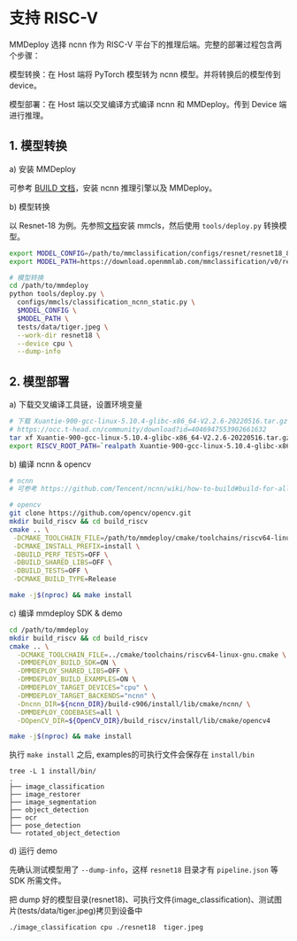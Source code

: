 # 支持 RISC-V

MMDeploy 选择 ncnn 作为 RISC-V 平台下的推理后端。完整的部署过程包含两个步骤：

模型转换：在 Host 端将 PyTorch 模型转为 ncnn 模型。并将转换后的模型传到 device。

模型部署：在 Host 端以交叉编译方式编译 ncnn 和 MMDeploy。传到 Device 端进行推理。

## 1. 模型转换

a) 安装 MMDeploy

可参考 [BUILD 文档](./linux-x86_64.md)，安装 ncnn 推理引擎以及 MMDeploy。

b) 模型转换

以 Resnet-18 为例。先参照[文档](https://github.com/open-mmlab/mmclassification)安装 mmcls，然后使用 `tools/deploy.py` 转换模型。

```bash
export MODEL_CONFIG=/path/to/mmclassification/configs/resnet/resnet18_8xb32_in1k.py
export MODEL_PATH=https://download.openmmlab.com/mmclassification/v0/resnet/resnet18_8xb32_in1k_20210831-fbbb1da6.pth

# 模型转换
cd /path/to/mmdeploy
python tools/deploy.py \
  configs/mmcls/classification_ncnn_static.py \
  $MODEL_CONFIG \
  $MODEL_PATH \
  tests/data/tiger.jpeg \
  --work-dir resnet18 \
  --device cpu \
  --dump-info
```

## 2. 模型部署

a) 下载交叉编译工具链，设置环境变量

```bash
# 下载 Xuantie-900-gcc-linux-5.10.4-glibc-x86_64-V2.2.6-20220516.tar.gz
# https://occ.t-head.cn/community/download?id=4046947553902661632
tar xf Xuantie-900-gcc-linux-5.10.4-glibc-x86_64-V2.2.6-20220516.tar.gz
export RISCV_ROOT_PATH=`realpath Xuantie-900-gcc-linux-5.10.4-glibc-x86_64-V2.2.6`
```

b) 编译 ncnn & opencv

```bash
# ncnn
# 可参考 https://github.com/Tencent/ncnn/wiki/how-to-build#build-for-allwinner-d1

# opencv
git clone https://github.com/opencv/opencv.git
mkdir build_riscv && cd build_riscv
cmake .. \
 -DCMAKE_TOOLCHAIN_FILE=/path/to/mmdeploy/cmake/toolchains/riscv64-linux-gnu.cmake \
 -DCMAKE_INSTALL_PREFIX=install \
 -DBUILD_PERF_TESTS=OFF \
 -DBUILD_SHARED_LIBS=OFF \
 -DBUILD_TESTS=OFF \
 -DCMAKE_BUILD_TYPE=Release

make -j$(nproc) && make install
```

c) 编译 mmdeploy SDK & demo

```bash
cd /path/to/mmdeploy
mkdir build_riscv && cd build_riscv
cmake .. \
  -DCMAKE_TOOLCHAIN_FILE=../cmake/toolchains/riscv64-linux-gnu.cmake \
  -DMMDEPLOY_BUILD_SDK=ON \
  -DMMDEPLOY_SHARED_LIBS=OFF \
  -DMMDEPLOY_BUILD_EXAMPLES=ON \
  -DMMDEPLOY_TARGET_DEVICES="cpu" \
  -DMMDEPLOY_TARGET_BACKENDS="ncnn" \
  -Dncnn_DIR=${ncnn_DIR}/build-c906/install/lib/cmake/ncnn/ \
  -DMMDEPLOY_CODEBASES=all \
  -DOpenCV_DIR=${OpenCV_DIR}/build_riscv/install/lib/cmake/opencv4

make -j$(nproc) && make install
```

执行 `make install` 之后, examples的可执行文件会保存在 `install/bin`

```
tree -L 1 install/bin/
.
├── image_classification
├── image_restorer
├── image_segmentation
├── object_detection
├── ocr
├── pose_detection
└── rotated_object_detection
```

d) 运行 demo

先确认测试模型用了 `--dump-info`，这样 `resnet18` 目录才有 `pipeline.json` 等 SDK 所需文件。

把 dump 好的模型目录(resnet18)、可执行文件(image_classification)、测试图片(tests/data/tiger.jpeg)拷贝到设备中

```bash
./image_classification cpu ./resnet18  tiger.jpeg
```
